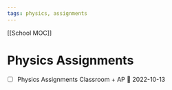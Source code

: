 ```yaml
---
tags: physics, assignments
---
```

[[School MOC]]
# Physics Assignments
- [ ] Physics Assignments Classroom + AP 📅 2022-10-13